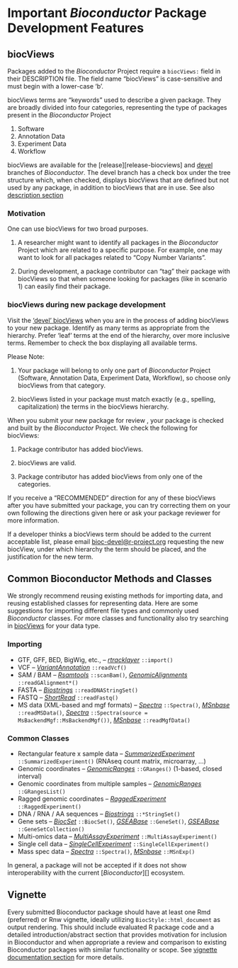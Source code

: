 # Important *Bioconductor* Package Development Features

## biocViews

Packages added to the *Bioconductor* Project require a `biocViews:`
field in their DESCRIPTION file. The field name “biocViews” is
case-sensitive and must begin with a lower-case ‘b’.

biocViews terms are “keywords” used to describe a given package. They
are broadly divided into four categories, representing the type of
packages present in the *Bioconductor* Project

1.  Software
2.  Annotation Data
3.  Experiment Data
4.  Workflow

biocViews are available for the \[release\]\[release-biocviews\] and
[devel](#biocviews) branches of *Bioconductor*. The devel branch has a
check box under the tree structure which, when checked, displays
biocViews that are defined but not used by any package, in addition to
biocViews that are in use. See also [description
section](#description-biocviews)

### Motivation

One can use biocViews for two broad purposes.

1.  A researcher might want to identify all packages in the
    *Bioconductor* Project which are related to a specific purpose. For
    example, one may want to look for all packages related to “Copy
    Number Variants”.

2.  During development, a package contributor can “tag” their package
    with biocViews so that when someone looking for packages (like in
    scenario 1) can easily find their package.

### biocViews during new package development

Visit the [‘devel’ biocViews](#biocviews) when you are in the process of
adding biocViews to your new package. Identify as many terms as
appropriate from the hierarchy. Prefer ‘leaf’ terms at the end of the
hierarchy, over more inclusive terms. Remember to check the box
displaying all available terms.

Please Note:

1.  Your package will belong to only one part of *Bioconductor* Project
    (Software, Annotation Data, Experiment Data, Workflow), so choose
    only biocViews from that category.

2.  biocViews listed in your package must match exactly (e.g., spelling,
    capitalization) the terms in the biocViews hierarchy.

When you submit your new package for review , your package is checked
and built by the *Bioconductor* Project. We check the following for
biocViews:

1.  Package contributor has added biocViews.

2.  biocViews are valid.

3.  Package contributor has added biocViews from only one of the
    categories.

If you receive a “RECOMMENDED” direction for any of these biocViews
after you have submitted your package, you can try correcting them on
your own following the directions given here or ask your package
reviewer for more information.

If a developer thinks a biocViews term should be added to the current
acceptable list, please email <bioc-devel@r-project.org> requesting the
new biocView, under which hierarchy the term should be placed, and the
justification for the new term.

## Common Bioconductor Methods and Classes

We strongly recommend reusing existing methods for importing data, and
reusing established classes for representing data. Here are some
suggestions for importing different file types and commonly used
*Bioconductor* classes. For more classes and functionality also try
searching in [biocViews](#biocviews) for your data type.

### Importing

-   GTF, GFF, BED, BigWig, etc., –
    *[rtracklayer](https://bioconductor.org/packages/3.15/rtracklayer)*
    `::import()`
-   VCF –
    *[VariantAnnotation](https://bioconductor.org/packages/3.15/VariantAnnotation)*
    `::readVcf()`
-   SAM / BAM –
    *[Rsamtools](https://bioconductor.org/packages/3.15/Rsamtools)*
    `::scanBam()`,
    *[GenomicAlignments](https://bioconductor.org/packages/3.15/GenomicAlignments)*
    `::readGAlignment*()`
-   FASTA –
    *[Biostrings](https://bioconductor.org/packages/3.15/Biostrings)*
    `::readDNAStringSet()`
-   FASTQ –
    *[ShortRead](https://bioconductor.org/packages/3.15/ShortRead)*
    `::readFastq()`
-   MS data (XML-based and mgf formats) –
    *[Spectra](https://bioconductor.org/packages/3.15/Spectra)*
    `::Spectra()`,
    *[MSnbase](https://bioconductor.org/packages/3.15/MSnbase)*
    `::readMSData()`,
    *[Spectra](https://bioconductor.org/packages/3.15/Spectra)*
    `::Spectra(source = MsBackendMgf::MsBackendMgf())`,
    *[MSnbase](https://bioconductor.org/packages/3.15/MSnbase)*
    `::readMgfData()`

### Common Classes

-   Rectangular feature x sample data –
    *[SummarizedExperiment](https://bioconductor.org/packages/3.15/SummarizedExperiment)*
    `::SummarizedExperiment()` (RNAseq count matrix, microarray, …)
-   Genomic coordinates –
    *[GenomicRanges](https://bioconductor.org/packages/3.15/GenomicRanges)*
    `::GRanges()` (1-based, closed interval)
-   Genomic coordinates from multiple samples –
    *[GenomicRanges](https://bioconductor.org/packages/3.15/GenomicRanges)*
    `::GRangesList()`
-   Ragged genomic coordinates –
    *[RaggedExperiment](https://bioconductor.org/packages/3.15/RaggedExperiment)*
    `::RaggedExperiment()`
-   DNA / RNA / AA sequences –
    *[Biostrings](https://bioconductor.org/packages/3.15/Biostrings)*
    `::*StringSet()`
-   Gene sets –
    *[BiocSet](https://bioconductor.org/packages/3.15/BiocSet)*
    `::BiocSet()`,
    *[GSEABase](https://bioconductor.org/packages/3.15/GSEABase)*
    `::GeneSet()`,
    *[GSEABase](https://bioconductor.org/packages/3.15/GSEABase)*
    `::GeneSetCollection()`
-   Multi-omics data –
    *[MultiAssayExperiment](https://bioconductor.org/packages/3.15/MultiAssayExperiment)*
    `::MultiAssayExperiment()`
-   Single cell data –
    *[SingleCellExperiment](https://bioconductor.org/packages/3.15/SingleCellExperiment)*
    `::SingleCellExperiment()`
-   Mass spec data –
    *[Spectra](https://bioconductor.org/packages/3.15/Spectra)*
    `::Spectra()`,
    *[MSnbase](https://bioconductor.org/packages/3.15/MSnbase)*
    `::MSnExp()`

In general, a package will not be accepted if it does not show
interoperability with the current \[*Bioconductor*\]\[\] ecosystem.

## Vignette

Every submitted Bioconductor package should have at least one Rmd
(preferred) or Rnw vignette, ideally utilizing
`BiocStyle::html_document` as output rendering. This should include
evaluated R package code and a detailed introduction/abstract section
that provides motivation for inclusion in Bioconductor and when
appropriate a review and comparison to existing Bioconductor packages
with similar functionality or scope. See [vignette documentation
section](#vignettes) for more details.
